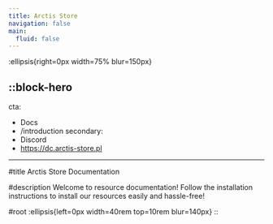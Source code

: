 ```yaml
---
title: Arctis Store
navigation: false
main:
  fluid: false
---
```


:ellipsis{right=0px width=75% blur=150px}

::block-hero
---
cta:
  - Docs
  - /introduction
secondary:
  - Discord
  - https://dc.arctis-store.pl
---

#title
Arctis Store Documentation

#description
Welcome to resource documentation! Follow the installation instructions to install our resources easily and hassle-free!

#root
:ellipsis{left=0px width=40rem top=10rem blur=140px}
::

